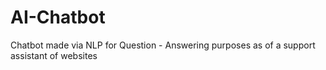 # AI-Chatbot
Chatbot made via NLP  for Question - Answering purposes as of a support assistant of websites

